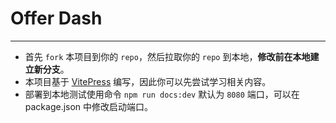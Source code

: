 # Offer Dash

****

- 首先 `fork` 本项目到你的 `repo`，然后拉取你的 `repo` 到本地，**修改前在本地建立新分支**。
- 本项目基于 [VitePress](https://vitepress.dev/guide/getting-started) 编写，因此你可以先尝试学习相关内容。
- 部署到本地测试使用命令 `npm run docs:dev` 默认为 `8080` 端口，可以在 package.json 中修改启动端口。